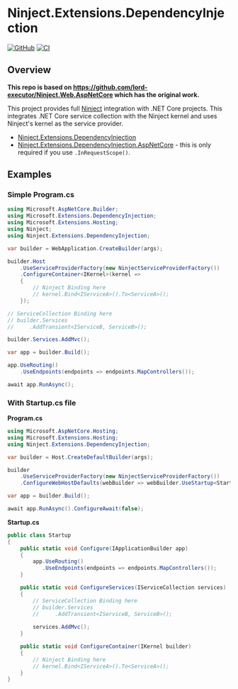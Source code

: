 # Ninject.Extensions.DependencyInjection
[![GitHub](https://img.shields.io/github/license/mashape/apistatus.svg)](https://github.com/CodeAnimal/Ninject.Extensions.DependencyInjection/blob/main/LICENSE) [![CI](https://github.com/CodeAnimal/Ninject.Extensions.DependencyInjection/actions/workflows/ci.yml/badge.svg)](https://github.com/CodeAnimal/Ninject.Extensions.DependencyInjection/actions/workflows/ci.yml)

## Overview
**This repo is based on https://github.com/lord-executor/Ninject.Web.AspNetCore which has the original work.**

This project provides full [Ninject](https://github.com/ninject/Ninject) integration with .NET Core projects. This integrates .NET Core service collection with the Ninject kernel and uses Ninject's kernel as the service provider.

* [Ninject.Extensions.DependencyInjection](https://www.nuget.org/packages/Ninject.Extensions.DependencyInjection/)
* [Ninject.Extensions.DependencyInjection.AspNetCore](https://www.nuget.org/packages/Ninject.Extensions.DependencyInjection.AspNetCore/) - this is only required if you use `.InRequestScope()`.

## Examples

### Simple Program.cs
```csharp
using Microsoft.AspNetCore.Builder;
using Microsoft.Extensions.DependencyInjection;
using Microsoft.Extensions.Hosting;
using Ninject;
using Ninject.Extensions.DependencyInjection;

var builder = WebApplication.CreateBuilder(args);

builder.Host
    .UseServiceProviderFactory(new NinjectServiceProviderFactory())
    .ConfigureContainer<IKernel>(kernel =>
    {
        // Ninject Binding here
        // kernel.Bind<IServiceA>().To<ServiceA>();
    });

// ServiceCollection Binding here
// builder.Services
//     .AddTransient<IServiceB, ServiceB>();

builder.Services.AddMvc();

var app = builder.Build();

app.UseRouting()
    .UseEndpoints(endpoints => endpoints.MapControllers());

await app.RunAsync();
```

### With Startup.cs file
**Program.cs**
```csharp
using Microsoft.AspNetCore.Hosting;
using Microsoft.Extensions.Hosting;
using Ninject.Extensions.DependencyInjection;

var builder = Host.CreateDefaultBuilder(args);

builder
    .UseServiceProviderFactory(new NinjectServiceProviderFactory())
    .ConfigureWebHostDefaults(webBuilder => webBuilder.UseStartup<Startup>());

var app = builder.Build();

await app.RunAsync().ConfigureAwait(false);
```

**Startup.cs**
```csharp
public class Startup
{
    public static void Configure(IApplicationBuilder app)
    {
        app.UseRouting()
           .UseEndpoints(endpoints => endpoints.MapControllers());
    }

    public static void ConfigureServices(IServiceCollection services)
    {
        // ServiceCollection Binding here
        // builder.Services
        //     .AddTransient<IServiceB, ServiceB>();
        
        services.AddMvc();
    }

    public static void ConfigureContainer(IKernel builder)
    {
        // Ninject Binding here
        // kernel.Bind<IServiceA>().To<ServiceA>();
    }
}
```